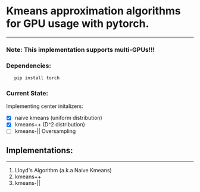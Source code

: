 # Kmeans approximation algorithms for GPU usage with pytorch.
---
### Note: This implementation supports multi-GPUs!!!

### Dependencies:
```sh
   pip install torch
```

### Current State:
Implementing center initalizers:
- [x] naive kmeans (uniform distribution)
- [x] kmeans++ (D^2 distribution)
- [ ] kmeans-|| Oversampling

## Implementations:
---
1. Lloyd's Algorithm (a.k.a Naive Kmeans)
2. kmeans++
3. kmeans-||
